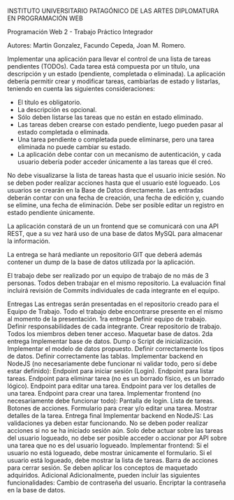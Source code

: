 INSTITUTO UNIVERSITARIO PATAGÓNICO DE LAS ARTES
DIPLOMATURA EN PROGRAMACIÓN WEB

Programación Web 2 - Trabajo Práctico Integrador

Autores: Martin Gonzalez, Facundo Cepeda, Joan M. Romero.


Implementar una aplicación para llevar el control de una lista de tareas pendientes (TODOs). Cada tarea está compuesta por un título, una descripción y un estado (pendiente, completada o eliminada). La aplicación debería permitir crear y modificar tareas, cambiarlas de estado y listarlas, teniendo en cuenta las siguientes consideraciones:

* El título es obligatorio.
* La descripción es opcional.
* Sólo deben listarse las tareas que no están en estado eliminado.
* Las tareas deben crearse con estado pendiente, luego pueden pasar al estado completada o eliminada.
* Una tarea pendiente o completada puede eliminarse, pero una tarea eliminada no puede cambiar su estado.
* La aplicación debe contar con un mecanismo de autenticación, y cada usuario debería poder acceder únicamente a las tareas que él creó.

No debe visualizarse la lista de tareas hasta que el usuario inicie sesión.
No se deben poder realizar acciones hasta que el usuario esté logueado.
Los usuarios se crearán en la Base de Datos directamente.
Las entradas deberán contar con una fecha de creación, una fecha de edición y, cuando se elimine, una fecha de eliminación.
Debe ser posible editar un registro en estado pendiente únicamente.

La aplicación constará de un un frontend que se comunicará con una API REST, que a su vez hará uso de una base de datos MySQL para almacenar la información.

La entrega se hará mediante un repositorio GIT que deberá además contener un dump de la base de datos utilizada por la aplicación.

El trabajo debe ser realizado por un equipo de trabajo de no más de 3 personas. Todos deben trabajar en el mismo repositorio. La evaluación final incluirá revisión de Commits individuales de cada integrante en el equipo.

Entregas
Las entregas serán presentadas en el repositorio creado para el Equipo de Trabajo. Todo el trabajo debe encontrarse presente en el mismo al momento de la presentación.
1ra entrega
Definir equipo de trabajo. Definir responsabilidades de cada integrante.
Crear repositorio de trabajo. Todos los miembros deben tener acceso.
Maquetar base de datos.
2da entrega
Implementar base de datos.
Dump o Script de inicialización.
Implementar el modelo de datos propuesto.
Definir correctamente los tipos de datos.
Definir correctamente las tablas.
Implementar backend en NodeJS (no necesariamente debe funcionar ni validar todo, pero sí debe estar definido):
Endpoint para iniciar sesión (Login).
Endpoint para listar tareas.
Endpoint para eliminar tarea (no es un borrado físico, es un borrado lógico).
Endpoint para editar una tarea.
Endpoint para ver los detalles de una tarea.
Endpoint para crear una tarea.
Implementar frontend (no necesariamente debe funcionar todo):
Pantalla de login.
Lista de tareas. Botones de acciones.
Formulario para crear y/o editar una tarea.
Mostrar detalles de la tarea.
Entrega final
Implementar backend en NodeJS:
Las validaciones ya deben estar funcionando.
No se deben poder realizar acciones si no se ha iniciado sesión aún.
Solo debe actuar sobre las tareas del usuario logueado, no debe ser posible acceder o accionar por API sobre una tarea que no es del usuario logueado.
Implementar frontend:
Si el usuario no está logueado, debe mostrar únicamente el formulario.
Si el usuario está logueado, debe mostrar la lista de tareas.
Barra de acciones para cerrar sesión.
Se deben aplicar los conceptos de maquetado adquiridos.
Adicional
Adicionalmente, pueden incluir las siguientes funcionalidades:
Cambio de contraseña del usuario.
Encriptar la contraseña en la base de datos.

